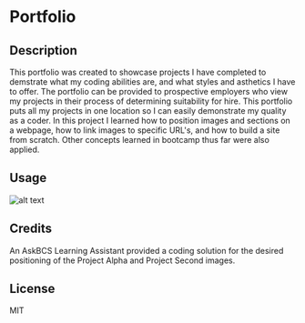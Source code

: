 # Portfolio
## Description
This portfolio was created to showcase projects I have completed to demstrate what my coding abilities are, and what styles and asthetics I have to offer.  The portfolio can be provided to prospective employers who view my projects in their process of determining suitability for hire.  This portfolio puts all my projects in one location so I can easily demonstrate my quality as a coder.  In this project I learned how to position images and sections on a webpage, how to link images to specific URL's, and how to build a site from scratch.  Other concepts learned in bootcamp thus far were also applied. 
## Usage
![alt text](assets/images/PortfolioScreenshot.png)
## Credits 
An AskBCS Learning Assistant provided a coding solution for the desired positioning of the Project Alpha and Project Second images.  
## License
MIT
